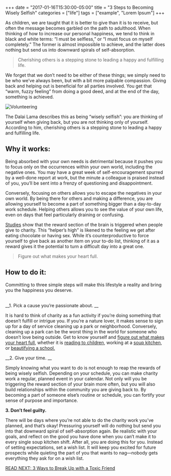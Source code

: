 +++
  date = "2017-01-16T15:30:00-05:00"
  title = "3 Steps to Becoming Wisely Selfish"
  categories = ["life"]
  tags = ["example", "Lorem Ipsum"]
+++



<span class="dropcap">A</span>s children, we are taught that it is better to give than it is to receive, but often the message becomes garbled on the path to adulthood. When thinking of how to increase our personal happiness, we tend to think in black and white terms: “I must be selfless,” or “I must focus on myself completely.” The former is almost impossible to achieve, and the latter does nothing but send us into downward spirals of self-absorption. 
<br>

> Cherishing others is a stepping stone to leading a happy and fulfilling life. 


We forget that we don’t need to be either of these things; we simply need to be who we’ve always been, but with a bit more palpable compassion. Giving back and helping out is beneficial for all parties involved. You get that “warm, fuzzy feeling” from doing a good deed, and at the end of the day, something is achieved. 

![Volunteering](//images.contentful.com/awpxl2koull4/5MQd4FGwlUoAeQE0yG6UEE/d3c4d50e2783efde5ec59c97b6053491/Volunteering.jpg)

The Dalai Lama describes this as being “wisely selfish”: you are thinking of yourself when giving back, but you are not thinking only of yourself. According to him, cherishing others is a stepping stone to leading a happy and fulfilling life. 
<br>

## Why it works: 
Being absorbed with your own needs is detrimental because it pushes you to focus only on the occurrences within your own world, including the negative ones. You may have a great week of self-encouragement spurred by a well-done report at work, but the minute a colleague is praised instead of you, you’ll be sent into a frenzy of questioning and disappointment. 

Conversely, focusing on others allows you to escape the negatives in your own world. By being there for others and making a difference, you are allowing yourself to become a part of something bigger than a day-to-day work schedule. Helping others allows you to see the value of your own life, even on days that feel particularly draining or confusing.

[Studies](http://scholar.princeton.edu/sites/default/files/slinden/files/helpershigh.pdf) show that the reward section of the brain is triggered when people give to charity. This “helper’s high” is likened to the feeling we get after eating chocolate or having sex. While it’s counterproductive to force yourself to give back as another item on your to-do list, thinking of it as a reward gives it the potential to turn a difficult day into a great one. 
<br>
>  Figure out what makes your heart full.

## How to do it: 

Committing to three simple steps will make this lifestyle a reality and bring you the happiness you deserve.  
<br>

__1. Pick a cause you’re passionate about. __

It is hard to think of charity as a fun activity if you’re doing something that doesn’t fulfill or intrigue you. If you’re a nature lover, it makes sense to sign up for a day of service cleaning up a park or neighborhood. Conversely, cleaning up a park can be the worst thing in the world for someone who doesn’t love being outside. Get to know yourself and [figure out what makes your heart full](http://advice.shinetext.com/articles/how-to-channel-your-passion-into-positive-change/), whether it is [reading to children](http://pajamaprogram.org/), working at a [soup kitchen](http://holyapostlessoupkitchen.org/), or [beautifying a school.](https://www.changeforkids.org/)


__2. Give your time. __ 

Simply knowing what you want to do is not enough to reap the rewards of being wisely selfish. Depending on your schedule, you can make charity work a regular, planned event in your calendar. Not only will you be triggering the reward section of your brain more often, but you will also build relationships within the community you are giving back to. By becoming a part of someone else’s routine or schedule, you can fortify your sense of purpose and importance. 

__3. Don’t feel guilty.__  

There will be days where you’re not able to do the charity work you’ve planned, and that’s okay! Pressuring yourself will do nothing but send you into that downward spiral of self-absorption again. Be realistic with your goals, and reflect on the good you have done when you can’t make it to every single soup kitchen shift. After all, you are doing this for you. Instead of setting expectations, set a wish list. It will keep you excited for future prospects while quieting the part of you that wants to nag—nobody gets everything they ask for on a wish list. 

[READ NEXT: 3 Ways to Break Up with a Toxic Friend](http://advice.shinetext.com/articles/3-ways-to-break-up-with-a-toxic-friend/)

<div class="pubexchange_module" id="pubexchange_below_content" data-pubexchange-module-id="2323"></div>

<script>(function(w, d, s, id) {
  w.PUBX=w.PUBX || {pub: "shine_text", discover: false, lazy: true};
  var js, pjs = d.getElementsByTagName(s)[0];
  if (d.getElementById(id)) return;
  js = d.createElement(s); js.id = id; js.async = true;
  js.src = "//main.pubexchange.com/loader.min.js";
  pjs.parentNode.insertBefore(js, pjs);
}(window, document, "script", "pubexchange-jssdk"));</script>
